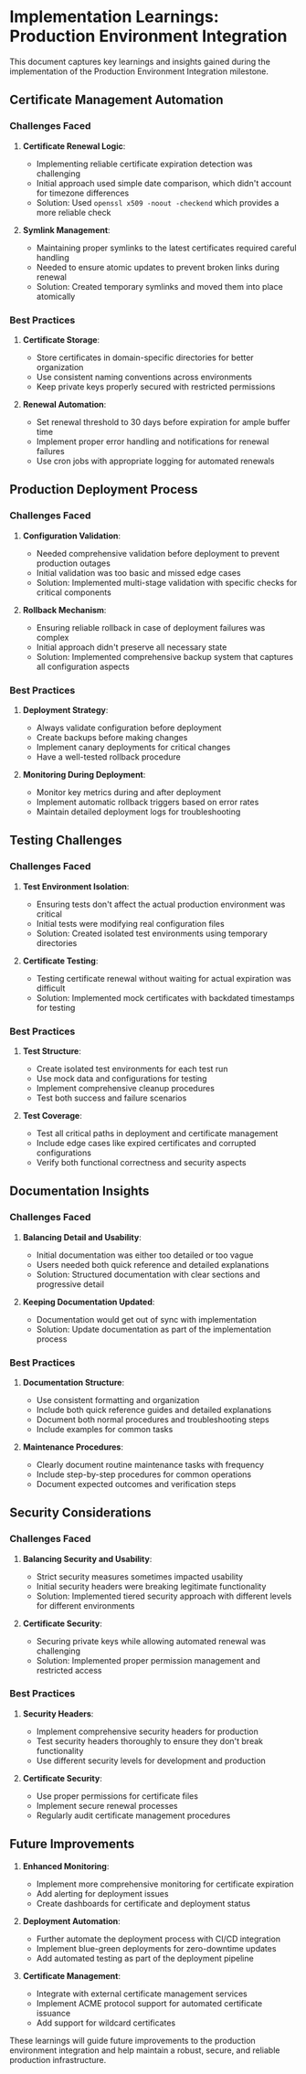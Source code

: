# Implementation Learnings: Production Environment Integration

This document captures key learnings and insights gained during the implementation of the Production Environment Integration milestone.

## Certificate Management Automation

### Challenges Faced

1. **Certificate Renewal Logic**: 
   - Implementing reliable certificate expiration detection was challenging
   - Initial approach used simple date comparison, which didn't account for timezone differences
   - Solution: Used `openssl x509 -noout -checkend` which provides a more reliable check

2. **Symlink Management**:
   - Maintaining proper symlinks to the latest certificates required careful handling
   - Needed to ensure atomic updates to prevent broken links during renewal
   - Solution: Created temporary symlinks and moved them into place atomically

### Best Practices

1. **Certificate Storage**:
   - Store certificates in domain-specific directories for better organization
   - Use consistent naming conventions across environments
   - Keep private keys properly secured with restricted permissions

2. **Renewal Automation**:
   - Set renewal threshold to 30 days before expiration for ample buffer time
   - Implement proper error handling and notifications for renewal failures
   - Use cron jobs with appropriate logging for automated renewals

## Production Deployment Process

### Challenges Faced

1. **Configuration Validation**:
   - Needed comprehensive validation before deployment to prevent production outages
   - Initial validation was too basic and missed edge cases
   - Solution: Implemented multi-stage validation with specific checks for critical components

2. **Rollback Mechanism**:
   - Ensuring reliable rollback in case of deployment failures was complex
   - Initial approach didn't preserve all necessary state
   - Solution: Implemented comprehensive backup system that captures all configuration aspects

### Best Practices

1. **Deployment Strategy**:
   - Always validate configuration before deployment
   - Create backups before making changes
   - Implement canary deployments for critical changes
   - Have a well-tested rollback procedure

2. **Monitoring During Deployment**:
   - Monitor key metrics during and after deployment
   - Implement automatic rollback triggers based on error rates
   - Maintain detailed deployment logs for troubleshooting

## Testing Challenges

### Challenges Faced

1. **Test Environment Isolation**:
   - Ensuring tests don't affect the actual production environment was critical
   - Initial tests were modifying real configuration files
   - Solution: Created isolated test environments using temporary directories

2. **Certificate Testing**:
   - Testing certificate renewal without waiting for actual expiration was difficult
   - Solution: Implemented mock certificates with backdated timestamps for testing

### Best Practices

1. **Test Structure**:
   - Create isolated test environments for each test run
   - Use mock data and configurations for testing
   - Implement comprehensive cleanup procedures
   - Test both success and failure scenarios

2. **Test Coverage**:
   - Test all critical paths in deployment and certificate management
   - Include edge cases like expired certificates and corrupted configurations
   - Verify both functional correctness and security aspects

## Documentation Insights

### Challenges Faced

1. **Balancing Detail and Usability**:
   - Initial documentation was either too detailed or too vague
   - Users needed both quick reference and detailed explanations
   - Solution: Structured documentation with clear sections and progressive detail

2. **Keeping Documentation Updated**:
   - Documentation would get out of sync with implementation
   - Solution: Update documentation as part of the implementation process

### Best Practices

1. **Documentation Structure**:
   - Use consistent formatting and organization
   - Include both quick reference guides and detailed explanations
   - Document both normal procedures and troubleshooting steps
   - Include examples for common tasks

2. **Maintenance Procedures**:
   - Clearly document routine maintenance tasks with frequency
   - Include step-by-step procedures for common operations
   - Document expected outcomes and verification steps

## Security Considerations

### Challenges Faced

1. **Balancing Security and Usability**:
   - Strict security measures sometimes impacted usability
   - Initial security headers were breaking legitimate functionality
   - Solution: Implemented tiered security approach with different levels for different environments

2. **Certificate Security**:
   - Securing private keys while allowing automated renewal was challenging
   - Solution: Implemented proper permission management and restricted access

### Best Practices

1. **Security Headers**:
   - Implement comprehensive security headers for production
   - Test security headers thoroughly to ensure they don't break functionality
   - Use different security levels for development and production

2. **Certificate Security**:
   - Use proper permissions for certificate files
   - Implement secure renewal processes
   - Regularly audit certificate management procedures

## Future Improvements

1. **Enhanced Monitoring**:
   - Implement more comprehensive monitoring for certificate expiration
   - Add alerting for deployment issues
   - Create dashboards for certificate and deployment status

2. **Deployment Automation**:
   - Further automate the deployment process with CI/CD integration
   - Implement blue-green deployments for zero-downtime updates
   - Add automated testing as part of the deployment pipeline

3. **Certificate Management**:
   - Integrate with external certificate management services
   - Implement ACME protocol support for automated certificate issuance
   - Add support for wildcard certificates

These learnings will guide future improvements to the production environment integration and help maintain a robust, secure, and reliable production infrastructure. 